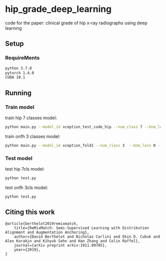 # hip_grade_deep_learning
code for the paper: clinical grade of hip x-ray radiographs using deep learning

## Setup

### RequireMents

```bash
python 3.7.8
pytorch 1.4.0
CUDA 10.1
```


## Running

### Train model

train hip 7 classes model:
```bash
python main.py --model_id xception_test_code_hip --num_class 7 --bnm_loss 0 --bnm_loss_weight 0.0 --gpu 0,1 --root_path ../data/hip_7cls/training_data --train_file ../data/hip_7cls/training.txt --test_file ../data/hip_7cls/testing.txt --task hip_7cls
```
train onfh 3 classes model:
```bash
python main.py --model_id xception_fold1 --num_class 3  --bnm_loss 0 --bnm_loss_weight 0.0 --gpu 0,1
```
### Test model

test hip 7cls model:
```bash
python test.py
```
test onfh 3cls model:
```bash
python test.py
```


## Citing this work

```
@article{berthelot2019remixmatch,
    title={ReMixMatch: Semi-Supervised Learning with Distribution Alignment and Augmentation Anchoring},
    author={David Berthelot and Nicholas Carlini and Ekin D. Cubuk and Alex Kurakin and Kihyuk Sohn and Han Zhang and Colin Raffel},
    journal={arXiv preprint arXiv:1911.09785},
    year={2019},
}
```
